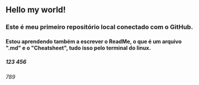

## Hello my world!
### Este é meu primeiro repositório local conectado com o GitHub.
#### Estou aprendendo também a escrever o ReadMe, o que é um arquivo ".md" e o "Cheatsheet", tudo isso pelo terminal do linux.
##### 123 456
###### 789

